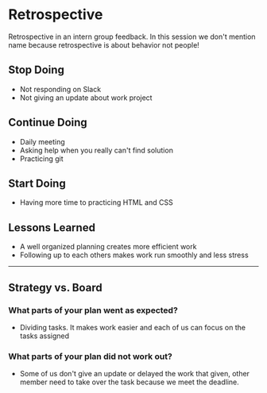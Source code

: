 # Retrospective

Retrospective in an intern group feedback. In this session we don't mention name
because retrospective is about behavior not people! </br>

## Stop Doing

- Not responding on Slack
- Not giving an update about work project </br>

## Continue Doing

- Daily meeting
- Asking help when you really can't find solution
- Practicing git </br>

## Start Doing

- Having more time to practicing HTML and CSS </br>

## Lessons Learned

- A well organized planning creates more efficient work
- Following up to each others makes work run smoothly and less stress </br>

---

## Strategy vs. Board

### What parts of your plan went as expected?

- Dividing tasks. It makes work easier and each of us can focus on the tasks
  assigned </br>

### What parts of your plan did not work out?

- Some of us don't give an update or delayed the work that given, other member
  need to take over the task because we meet the deadline.
